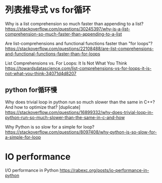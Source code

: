
# 列表推导式 vs for循环

Why is a list comprehension so much faster than appending to a list? https://stackoverflow.com/questions/30245397/why-is-a-list-comprehension-so-much-faster-than-appending-to-a-list

Are list-comprehensions and functional functions faster than "for loops"? https://stackoverflow.com/questions/22108488/are-list-comprehensions-and-functional-functions-faster-than-for-loops

List Comprehensions vs. For Loops: It Is Not What You Think https://towardsdatascience.com/list-comprehensions-vs-for-loops-it-is-not-what-you-think-34071d4d8207

## python for循环慢

Why does trivial loop in python run so much slower than the same in C++? And how to optimize that? [duplicate] https://stackoverflow.com/questions/16899332/why-does-trivial-loop-in-python-run-so-much-slower-than-the-same-in-c-and-how

Why Python is so slow for a simple for loop? https://stackoverflow.com/questions/8097408/why-python-is-so-slow-for-a-simple-for-loop

# IO performance

I/O performance in Python https://rabexc.org/posts/io-performance-in-python
